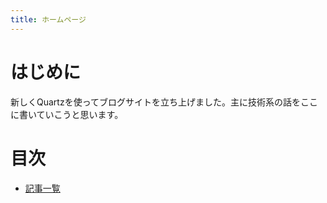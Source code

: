 ```yaml
---
title: ホームページ
---
```

# はじめに
新しくQuartzを使ってブログサイトを立ち上げました。主に技術系の話をここに書いていこうと思います。
# 目次
- [記事一覧](blog/)